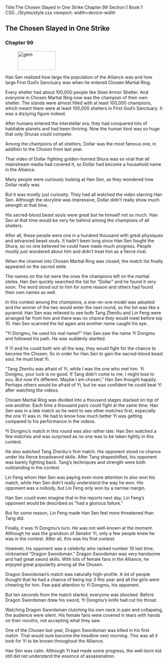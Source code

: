 Title:The Chosen Slayed in One Strike 
Chapter:99 
Section:1 
Book:1 
CSS:../Styles/style.css 
viewport: width=device-width
  
## The Chosen Slayed in One Strike
### Chapter 99
  
<figure>
	<img src="../Images/gem.gif" alt="gem" id="gem" width="120" height="60" />
</figure>
  

  
Han Sen realized how large the population of the Alliance was and how large First God’s Sanctuary was when he entered Chosen Martial Ring.

Every shelter had about 100,000 people like Steel Armor Shelter. And everyone in Chosen Martial Ring now was the champion of their own shelter. The stands were almost filled with at least 100,000 champions, which meant there were at least 100,000 shelters in First God’s Sanctuary. It was a dizzying figure indeed.

After humans entered the interstellar era, they had conquered lots of habitable planets and had been thriving. Now the human kind was so huge that only Shuras could compete.

Among the champions of all shelters, Dollar was the most famous one, in addition to the Chosen from last year.

That video of Dollar fighting golden-horned Shura was so viral that all mainstream media had covered it, so Dollar had become a household name in the Alliance.

Many people were curiously looking at Han Sen, as they wondered how Dollar really was.

But it was mostly just curiosity. They had all watched the video starring Han Sen. Although the storyline was impressive, Dollar didn’t really show much strength at that time.

His sacred-blood beast souls were great but he himself not so much. Han Sen at that time would be very far behind among the champions of all shelters.

After all, these people were one in a hundred thousand with great physiques and advanced beast souls. It hadn’t been long since Han Sen fought the Shura, so no one believed he could have made much progress. People mostly just wondered about him and didn’t treat him as a fierce rival.

When the channel into Chosen Martial Ring was closed, the match list finally appeared on the sacred stele.

The names on the list were the ones the champions left on the martial steles. Han Sen quickly searched the list for "Dollar" and he found it very soon. The word stood out to him for some reason and others had found their own names as well.

In this contest among the champions, a one-on-one model was adopted and the winner of the two would enter the next round, so the list was like a pyramid. Han Sen was relieved to see both Tang Zhenliu and Lin Feng were arranged far from him and there was no chance they would meet before top 10. Han Sen scanned the list again and another name caught his eye.

"Yi Dongmu, he used his real name?" Han Sen saw the name Yi Dongmu and followed his path. He was suddenly startled.

If Yi and he could both win all the way, they would fight for the chance to become the Chosen. So in order for Han Sen to gain the sacred-blood beast soul, he must beat Yi.

"Tang Zhenliu was afraid of Yi, while I was the one who met him. Yi Dongmu, your luck is no good. If Tang didn’t come to me, I might lose to you. But now it’s different. Maybe I am chosen," Han Sen thought happily. Perhaps others would be afraid of Yi, but he was confident he could beat Yi after watching the videos.

Chosen Martial Ring was divided into a thousand stages stacked on top of one another. Each time a thousand pairs could fight at the same time. Han Sen was in a late match so he went to see other matches first, especially the one Yi was in. He had to know how much better Yi was getting compared to his performance in the videos.

Yi Dongmu’s match in this round was also rather late. Han Sen watched a few matches and was surprised as no one was to be taken lightly in this contest.

He also watched Tang Zhenliu's first match. His opponent stood no chance under his fierce broadsword skills. After Tang shapeshifted, his opponent was barely fighting back. Tang’s techniques and strength were both outstanding in the contest.

Lin Feng whom Han Sen was paying even more attention to also won his match, while Han Sen didn’t really understand the way he won. His opponent was a nobody, but Lin Feng only won by a narrow margin.

Han Sen could even imagine that in the reports next day, Lin Feng’s opponent would be described as "had a glorious failure."

But for some reason, Lin Feng made Han Sen feel more threatened than Tang did.

Finally, it was Yi Dongmu’s turn. He was not well-known at the moment. Although he was the grandson of Senator Yi, only a few people knew he was in the contest. After all, this was his first contest.

However, his opponent was a celebrity who ranked number 10 last time, nicknamed "Dragon Swordsman." Dragon Swordsman was very handsome and had great sword skills. With lots of female fans in the Alliance, he enjoyed great popularity among all the Chosen.

Dragon Swordsman’s match was naturally high-profile. A lot of people thought that he had a chance of being top 3 this year and all the girls were cheering for him. Few paid attention to Yi Dongmu, his opponent.

But ten seconds from the match started, everyone was shocked. Before Dragon Swordsman drew his sword, Yi Dongmu’s knife had cut his throat.

Watching Dragon Swordsman clutching his own neck in pain and collapsing, the audience were silent. His female fans were covered in tears with hands on their mouths, not accepting what they saw.

One of the Chosen last year, Dragon Swordsman was killed in his first match. That would sure become the headline next morning. This was all it took for Yi to be known throughout the Alliance.

Han Sen was calm. Although Yi had made some progress, the well-born kid still did not understand the essence of assassination.